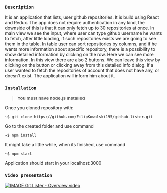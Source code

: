 
### `Description`

It is an application that lists, user github repositories. It is build using React and Redux.
The app does not require authentication in any kind, the downside of this is that it can only fetch up to 30 repositories at once.
In main view we see the input, where user can type github username he wants to fetch, after little loading, if such repositories exists we are going to see them in the table.
In table user can sort repositories by columns, and if he wants more information about specific repository, there is a possibility to show detailed information by clicking on the row. Here we can see more information. In this view there are also 2 buttons. We can leave this view by clicking on the button or clicking away from this detailed info dialog.
If a user wanted to fetch the repositories of account that does not have any, or doesn't exist. The application will inform him about it.

### `Installation`
> **You must have node.js installed** 

Once you cloned repository with:

```console
~$ git clone https://github.com/FilipKowalski195/github-lister.git
``` 
Go to the created folder and use command 
  ```console
~$ npm install 
``` 
 It might take a little while, when its finished, use command
  ```console
~$ npm start  
``` 
 Application should start in your localhost:3000 
 
 
### `Video presentation` 

[![IMAGE Git Lister - Overview video](https://img.youtube.com/vi/CJhDKIPu0PI/0.jpg)](https://www.youtube.com/watch?v=CJhDKIPu0PI)

